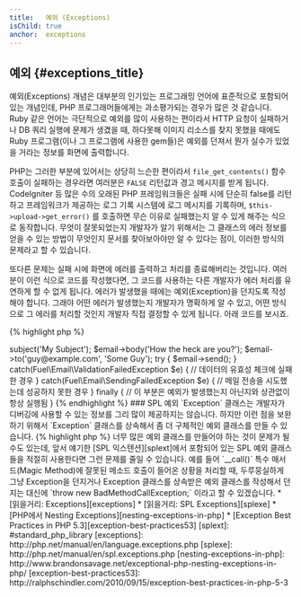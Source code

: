 ```yaml
---
title:   예외 (Exceptions)
isChild: true
anchor:  exceptions
---
```


## 예외 {#exceptions_title}

예외(Exceptions) 개념은 대부분의 인기있는 프로그래밍 언어에 표준적으로 포함되어 있는 개념인데, PHP 프로그래머들에게는
과소평가되는 경우가 많은 것 같습니다. Ruby 같은 언어는 극단적으로 예외를 많이 사용하는 편이라서 HTTP 요청이 실패하거나
DB 쿼리 실행에 문제가 생겼을 때, 하다못해 이미지 리소스를 찾지 못했을 때에도 Ruby 프로그램(이나 그 프로그램에 사용한
gem들)은 예외를 던져서 뭔가 실수가 있었을 거라는 정보를 화면에 출력합니다.

PHP는 그러한 부분에 있어서는 상당히 느슨한 편이라서 `file_get_contents()` 함수 호출이 실패하는 경우라면 여러분은
`FALSE` 리턴값과 경고 메시지를 받게 됩니다. CodeIgniter 등 많은 수의 오래된 PHP 프레임워크들은 실패 시에 단순히
false를 리턴하고 프레임워크가 제공하는 로그 기록 시스템에 로그 메시지를 기록하며, `$this->upload->get_error()` 를
호출하면 무슨 이유로 실패했는지 알 수 있게 해주는 식으로 동작합니다. 무엇이 잘못되었는지 개발자가 알기 위해서는 그
클래스의 에러 정보를 얻을 수 있는 방법이 무엇인지 문서를 찾아보아야만 알 수 있다는 점이, 이러한 방식의 문제라고 할 수
있습니다.

또다른 문제는 실패 시에 화면에 에러를 출력하고 처리를 종료해버리는 것입니다. 여러분이 이런 식으로 코드를 작성했다면,
그 코드를 사용하는 다른 개발자가 에러 처리를 유연하게 할 수 없게 됩니다. 에러가 발생했을 때에는 예외(Exception)을
던지도록 작성해야 합니다. 그래야 어떤 에러가 발생했는지 개발자가 명확하게 알 수 있고, 어떤 방식으로 그 에러를 처리할
것인지 개발자 직접 결정할 수 있게 됩니다. 아래 코드를 보시죠.

{% highlight php %}
<?php
$email = new Fuel\Email;
$email->subject('My Subject');
$email->body('How the heck are you?');
$email->to('guy@example.com', 'Some Guy');

try
{
    $email->send();
}
catch(Fuel\Email\ValidationFailedException $e)
{
    // 데이터의 유효성 체크에 실패한 경우
}
catch(Fuel\Email\SendingFailedException $e)
{
    // 메일 전송을 시도했는데 성공하지 못한 경우
}
finally
{
    // 이 부분은 예외가 발생했는지 아닌지와 상관없이 항상 실행됨
}
{% endhighlight %}

### SPL 예외

`Exception` 클래스는 개발자가 디버깅에 사용할 수 있는 정보를 그리 많이 제공하지는 않습니다. 하지만 이런 점을 보완하기
위해서 `Exception` 클래스를 상속해서 좀 더 구체적인 예외 클래스를 만들 수 있습니다.

{% highlight php %}
<?php
class ValidationException extends Exception {}
{% endhighlight %}

이렇게 예외 클래스를 구체적으로 만들면 여러 개의 catch 문을 달아서 다른 종류의 예외를 서로 다르게 처리할 수 있게
됩니다. 그러다보면 <em>너무 많은</em> 예외 클래스를 만들어야 하는 것이 문제가 될 수도 있는데, 앞서 얘기한
[SPL 익스텐션][splext]에서 포함되어 있는 SPL 예외 클래스들을 적절히 사용한다면 그런 문제를 줄일 수 있습니다.

예를 들어 `__call()` 특수 매서드(Magic Method)에 잘못된 메소드 호출이 들어온 상황을 처리할 때, 두루뭉실하게 그냥
Exception을 던지거나 Exception 클래스를 상속받은 예외 클래스를 작성해서 던지는 대신에
`throw new BadMethodCallException;` 이라고 할 수 있겠습니다.

* [읽을거리: Exceptions][exceptions]
* [읽을거리: SPL Exceptions][splexe]
* [PHP에서 Nesting Exceptions][nesting-exceptions-in-php]
* [Exception Best Practices in PHP 5.3][exception-best-practices53]

[splext]: #standard_php_library
[exceptions]: http://php.net/manual/en/language.exceptions.php
[splexe]: http://php.net/manual/en/spl.exceptions.php
[nesting-exceptions-in-php]: http://www.brandonsavage.net/exceptional-php-nesting-exceptions-in-php/
[exception-best-practices53]: http://ralphschindler.com/2010/09/15/exception-best-practices-in-php-5-3
